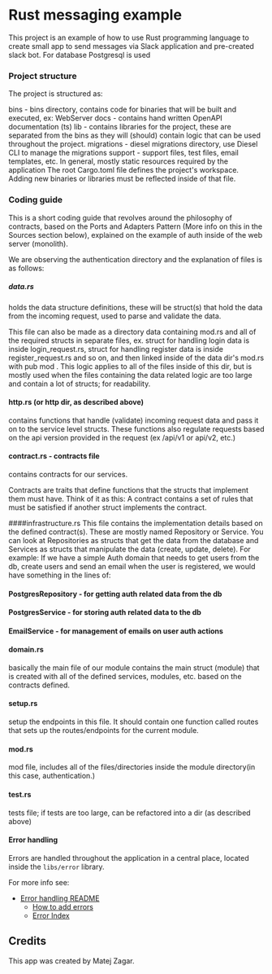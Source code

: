 # Rust messaging example

This project is an example of how to use Rust programming language to create small app to send messages
via Slack application and pre-created slack bot. For database Postgresql is used

### Project structure

The project is structured as:

bins - bins directory, contains code for binaries that will be built and executed, ex: WebServer
docs - contains hand written OpenAPI documentation (ts)
lib - contains libraries for the project, these are separated from the bins as they will (should) contain logic that can be used throughout the project.
migrations - diesel migrations directory, use Diesel CLI to manage the migrations
support - support files, test files, email templates, etc. In general, mostly static resources required by the application
The root Cargo.toml file defines the project's workspace. Adding new binaries or libraries must be reflected inside of that file.

### Coding guide

This is a short coding guide that revolves around the philosophy of contracts, based on the Ports and Adapters Pattern (More info on this in the Sources section below), 
explained on the example of auth inside of the web server (monolith).

We are observing the authentication directory and the explanation of files is as follows:

##### data.rs
holds the data structure definitions, these will be struct(s) that hold the data from the incoming request, used to parse and validate the data.

This file can also be made as a directory data containing mod.rs and all of the required structs in separate files, ex. struct for handling login data is inside login_request.rs, struct for handling register data is inside 
register_request.rs and so on, and then linked inside of the data dir's mod.rs with pub mod <file>. This logic applies to all of the files inside of this dir, 
but is mostly used when the files containing the data related logic are too large and contain a lot of structs; for readability.

#### http.rs (or http dir, as described above)
contains functions that handle (validate) incoming request data and pass it on to the service level structs. These functions also regulate requests based on the api version provided in the request (ex /api/v1 or api/v2, etc.)

#### contract.rs - contracts file
contains contracts for our services. 

Contracts are traits that define functions that the structs that implement them must have. Think of it as this: A contract contains a set of rules that must be satisfied if another struct implements the contract.

####infrastructure.rs
This file contains the implementation details based on the defined contract(s).
These are mostly named Repository or Service. You can look at Repositories as structs that get the data from the database and Services as structs that manipulate the data (create, update, delete). For example: 
If we have a simple Auth domain that needs to get users from the db, create users and send an email when the user is registered, we would have something in the lines of:

#### PostgresRepository - for getting auth related data from the db
#### PostgresService - for storing auth related data to the db
#### EmailService - for management of emails on user auth actions

#### domain.rs
basically the main file of our module contains the main struct (module) that is created with all of the defined services, modules, etc. based on the contracts defined.

#### setup.rs
setup the endpoints in this file. It should contain one function called routes that sets up the routes/endpoints for the current module.

#### mod.rs
mod file, includes all of the files/directories inside the module directory(in this case, authentication.)

#### test.rs
tests file; if tests are too large, can be refactored into a dir (as described above)




#### Error handling

Errors are handled throughout the application in a central place, located inside the `libs/error` library.

For more info see:

- [Error handling README](./libs/error/README.md#error-handling)
  - [How to add errors](./libs/error/README.md#how-to-add-errors)
  - [Error Index](./libs/error/README.md#error-index)

## Credits

This app was created by Matej Zagar.
